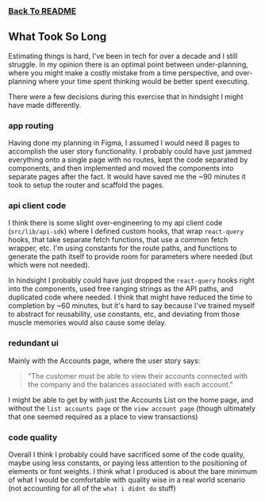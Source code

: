 ### [Back To README](../README.md)

## What Took So Long

Estimating things is hard, I've been in tech for over a decade and I still struggle. In my opinion there is an optimal point between under-planning, where you might make a costly mistake from a time perspective, and over-planning where your time spent thinking would be better spent executing.

There were a few decisions during this exercise that in hindsight I might have made differently.

### app routing

Having done my planning in Figma, I assumed I would need 8 pages to accomplish the user story functionality. I probably could have just jammed everything onto a single page with no routes, kept the code separated by components, and then implemented and moved the components into separate pages after the fact. It would have saved me the ~90 minutes it took to setup the router and scaffold the pages.

### api client code

I think there is some slight over-engineering to my api client code (`src/lib/api-sdk`) where I defined custom hooks, that wrap `react-query` hooks, that take separate fetch functions, that use a common fetch wrapper, etc. I'm using constants for the route paths, and functions to generate the path itself to provide room for parameters where needed (but which were not needed).

In hindsight I probably could have just dropped the `react-query` hooks right into the components, used free ranging strings as the API paths, and duplicated code where needed. I think that might have reduced the time to completion by ~60 minutes, but it's hard to say because I've trained myself to abstract for reusability, use constants, etc, and deviating from those muscle memories would also cause some delay.

### redundant ui

Mainly with the Accounts page, where the user story says: 

> "The customer must be able to view their accounts connected with the company and the balances associated with each account."

I might be able to get by with just the Accounts List on the home page, and without the `list accounts page` or the `view account page` (though ultimately that one seemed required as a place to view transactions)

### code quality

Overall I think I probably could have sacrificed some of the code quality, maybe using less constants, or paying less attention to the positioning of elements or font weights. I think what I produced is about the bare minimum of what I would be comfortable with quality wise in a real world scenario (not accounting for all of the `what i didnt do` stuff)


